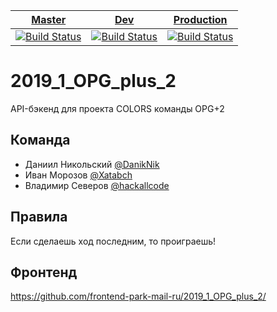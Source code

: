 
| [Master](https://github.com/go-park-mail-ru/2019_1_OPG_plus_2/tree/master) | [Dev](https://github.com/go-park-mail-ru/2019_1_OPG_plus_2/tree/dev) | [Production](https://github.com/go-park-mail-ru/2019_1_OPG_plus_2/tree/production) |
|--|--|--|
| [![Build Status](https://travis-ci.org/go-park-mail-ru/2019_1_OPG_plus_2.svg?branch=master)](https://travis-ci.org/go-park-mail-ru/2019_1_OPG_plus_2) | [![Build Status](https://travis-ci.org/go-park-mail-ru/2019_1_OPG_plus_2.svg?branch=dev)](https://travis-ci.org/go-park-mail-ru/2019_1_OPG_plus_2) | [![Build Status](https://travis-ci.org/go-park-mail-ru/2019_1_OPG_plus_2.svg?branch=production)](https://travis-ci.org/go-park-mail-ru/2019_1_OPG_plus_2) |

# 2019_1_OPG_plus_2
API-бэкенд для проекта COLORS команды OPG+2 

## Команда
 - Даниил Никольcкий [@DanikNik](https://github.com/DanikNik)
 - Иван Морозов [@Xatabch](https://github.com/Xatabch)
 - Владимир Северов [@hackallcode](https://github.com/hackallcode)

## Правила
  Если сделаешь ход последним, то проиграешь!

## Фронтенд
https://github.com/frontend-park-mail-ru/2019_1_OPG_plus_2/
